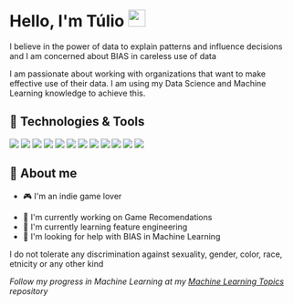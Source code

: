 # Hello, I'm Túlio <img src="https://raw.githubusercontent.com/MartinHeinz/MartinHeinz/master/wave.gif" width="30px" height="30px" />

I believe in the power of data to explain patterns and influence decisions and I am concerned about BIAS in careless use of data

I am passionate about working with organizations that want to make effective use of their data. I am using my Data Science and Machine Learning knowledge to achieve this.

## 🔧 Technologies & Tools
![](https://img.shields.io/badge/Code-Python-informational?style=flat&logo=python&logoColor=white&color=2bbc8a)
![](https://img.shields.io/badge/Tools-PostgreSQL-informational?style=flat&logo=PostgreSQL&logoColor=white&color=2bbc8a)
![](https://img.shields.io/badge/Tools-MySQL-informational?style=flat&logo=MySQL&logoColor=white&color=2bbc8a)
![](https://img.shields.io/badge/Tools-MongoDB-informational?style=flat&logo=MongoDB&logoColor=white&color=2bbc8a)
![](https://img.shields.io/badge/Tools-Jupyter-informational?style=flat&logo=Jupyter&logoColor=white&color=2bbc8a)
![](https://img.shields.io/badge/Tools-pandas-informational?style=flat&logo=pandas&logoColor=white&color=2bbc8a)
![](https://img.shields.io/badge/Tools-scikitlearn-informational?style=flat&logo=scikitlearn&logoColor=white&color=2bbc8a)
![](https://img.shields.io/badge/Tools-Docker-informational?style=flat&logo=docker&logoColor=white&color=2bbc8a)
![](https://img.shields.io/badge/Tools-ApacheHadoop-informational?style=flat&logo=ApacheHadoop&logoColor=white&color=2bbc8a)
![](https://img.shields.io/badge/Tools-ApacheHive-informational?style=flat&logo=ApacheHive&logoColor=white&color=2bbc8a)
![](https://img.shields.io/badge/Tools-ApacheSpark-informational?style=flat&logo=ApacheSpark&logoColor=white&color=2bbc8a)
![](https://img.shields.io/badge/OS-Linux-informational?style=flat&logo=linux&logoColor=white&color=2bbc8a)

## 🔧 About me
- 🎮 I'm an indie game lover
<!-- 📚 I'm an avid reader -->
- 🔭 I'm currently working on Game Recomendations
- 🌱 I'm currently learning feature engineering
- 🤔 I'm looking for help with BIAS in Machine Learning

I do not tolerate any discrimination against sexuality, gender, color, race,  etnicity or any other kind

_Follow my progress in Machine Learning at my [Machine Learning Topics](https://github.com/tuliof91/Machine-Learning-Studies) repository_
<!-- ## &#x1f4c8; GitHub Stats


<a href="https://github.com/tuliof91/tuliof91">
  <img align="center" src="https://github-readme-stats.vercel.app/api/top-langs/?username=tuliof91&hide=java,html,tex&title_color=ffffff&text_color=c9cacc&icon_color=2bbc8a&bg_color=1d1f21&langs_count=3" />
</a>
<a href="https://github.com/tuliof91/tuliof91">
  <img align="center" src="https://github-readme-stats.vercel.app/api?username=tuliof91&show_icons=true&line_height=27&count_private=true&title_color=ffffff&text_color=c9cacc&icon_color=2bbc8a&bg_color=1d1f21" alt="Tulio" />
</a>

<a href="https://github.com/MartinHeinz/python-project-blueprint">
  <img align="center" src="https://github-readme-stats.vercel.app/api/pin/?username=MartinHeinz&repo=python-project-blueprint&title_color=ffffff&text_color=c9cacc&icon_color=2bbc8a&bg_color=1d1f21" />
</a>


<a href="https://github.com/MartinHeinz/go-project-blueprint">
  <img align="center" src="https://github-readme-stats.vercel.app/api/pin/?username=MartinHeinz&repo=go-project-blueprint&title_color=ffffff&text_color=c9cacc&icon_color=2bbc8a&bg_color=1d1f21" />
</a>    
-->

<!-- Resources -->
<!-- Icons: https://simpleicons.org/ -->
<!-- GitHub Stats: https://github.com/anuraghazra/github-readme-stats -->
<!-- Emojis: https://emojipedia.org/emoji/ -->
<!-- HTML Emojis: https://www.fileformat.info/index.htm -->
<!-- Shields: https://shields.io/ -->
<!-- Awesome GitHub Profile README: https://github.com/abhisheknaiidu/awesome-github-profile-readme -->

<!--
**tuliof91/tuliof91** is a ✨ _special_ ✨ repository because its `README.md` (this file) appears on your GitHub profile.
-->
